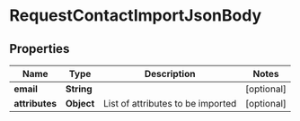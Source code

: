 
# RequestContactImportJsonBody

## Properties
Name | Type | Description | Notes
------------ | ------------- | ------------- | -------------
**email** | **String** |  |  [optional]
**attributes** | **Object** | List of attributes to be imported |  [optional]



